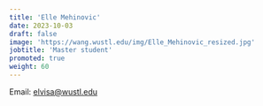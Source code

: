 ```yaml
---
title: 'Elle Mehinovic'
date: 2023-10-03
draft: false
image: 'https://wang.wustl.edu/img/Elle_Mehinovic_resized.jpg'
jobtitle: 'Master student'
promoted: true
weight: 60
---
```

Email: elvisa@wustl.edu
